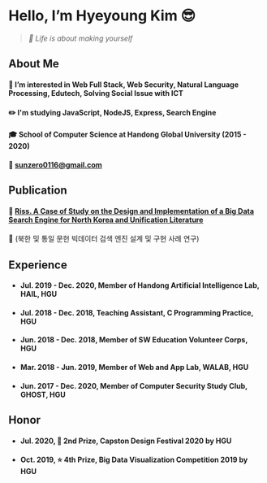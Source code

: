 Hello, I’m Hyeyoung Kim 😎
=====
> _💎 Life is about making yourself_


About Me
-----
#### 🌱 I’m interested in Web Full Stack, Web Security, Natural Language Processing, Edutech, Solving Social Issue with ICT
#### ✏️ I'm studying JavaScript, NodeJS, Express, Search Engine
#### 🎓 School of Computer Science at Handong Global University (2015 - 2020)
#### 💌 sunzero0116@gmail.com


Publication
-----
#### 📝 [Riss. A Case of Study on the Design and Implementation of a Big Data Search Engine for North Korea and Unification Literature](http://www.riss.kr/search/detail/DetailView.do?p_mat_type=1a0202e37d52c72d&control_no=e1b14f91e048485f7ecd42904f0c5d65)

🔎 (북한 및 통일 문헌 빅데이터 검색 엔진 설계 및 구현 사례 연구)


Experience
-----
- #### Jul. 2019 - Dec. 2020, Member of Handong Artificial Intelligence Lab, HAIL, HGU
- #### Jul. 2018 - Dec. 2018, Teaching Assistant, C Programming Practice, HGU
- #### Jun. 2018 - Dec. 2018, Member of SW Education Volunteer Corps, HGU
- #### Mar. 2018 - Jun. 2019, Member of Web and App Lab, WALAB, HGU
- #### Jun. 2017 - Dec. 2020, Member of Computer Security Study Club, GHOST, HGU


Honor
-----
- #### Jul. 2020, 🥈 2nd Prize, Capston Design Festival 2020 by HGU
- #### Oct. 2019, ⭐️ 4th Prize, Big Data Visualization Competition 2019 by HGU



<!---
0sunzero0/0sunzero0 is a ✨ special ✨ repository because its `README.md` (this file) appears on your GitHub profile.
You can click the Preview link to take a look at your changes.
--->
